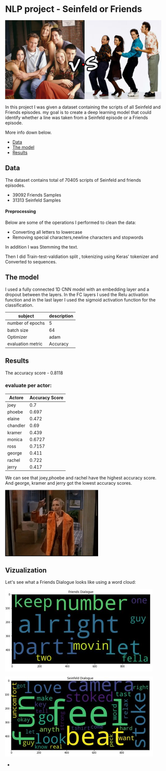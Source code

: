 # NLP project - Seinfeld or Friends

![cc!](https://github.com/Brit771/NLP-project-Seinfeld-or-Friends-/blob/main/assets/Friends-vs-Seinfeld-Rivalry.JPG?raw=true)

In this project I was given a dataset containing the scripts of all Seinfeld and Friends episodes.
my goal is to create a deep learning model that could identify whether a line was taken from a Seinfeld episode or a Friends episode.

More info down below.

* [Data](https://github.com/Brit771/NLP-project-Seinfeld-or-Friends-/edit/main/README.md#data)
* [The model](https://github.com/Brit771/NLP-project-Seinfeld-or-Friends-/edit/main/README.md#the-model)
* [Results](https://github.com/Brit771/NLP-project-Seinfeld-or-Friends-/edit/main/README.md#results)

## Data
The dataset contains total of 70405 scripts of Seinfeld and friends episodes.
* 39092 Friends Samples
* 31313 Seinfeld Samples

#### Preprocessing
Below are some of the operations I performed to clean the data:
* Converting all letters to lowercase
* Removing special characters,newline characters and stopwords

In addition I was Stemming the text.

Then I did Train-test-valdiation split , tokenizing using Keras' tokenizer and Converted to sequences.

## The model

I used a fully connected 1D CNN model with an embedding layer and a dropout between the layers.
In the FC layers I used the Relu activation function and in the last layer I used the sigmoid  activation function for the classification.

| subject  | description |
| ------------- | ------------- |
| number of epochs | 5 | 
| batch size |64 | 
| Optimizer | adam | 
| evaluation metric | Accuracy | 

## Results

The accuracy score - 0.8118

### evaluate per actor:

| Actore  | Accuracy Score |
| ------------- | ------------- |
| joey| 0.7 | 
| phoebe | 0.697 | 
| elaine | 0.472 | 
| chandler | 0.69 | 
| kramer |  0.439 | 
| monica | 0.6727 | 
| ross | 0.7157 | 
| george | 0.411 | 
| rachel | 0.722 | 
| jerry | 0.417 | 

We can see that joey,phoebe and rachel have the highest accuracy score. And george, kramer and jerry got the lowest accuracy scores.

![ps!](https://github.com/Brit771/NLP-project-Seinfeld-or-Friends-/blob/main/assets/Phoebe%20Shocked.gif)

## Vizualization

Let's see what a Friends Dialogue looks like using a word cloud:

![f!](https://github.com/Brit771/NLP-project-Seinfeld-or-Friends-/blob/main/assets/Friends%20Dialogue.JPG)

![s!](https://github.com/Brit771/NLP-project-Seinfeld-or-Friends-/blob/main/assets/Seinfeld%20Dialogue.JPG)








* 




